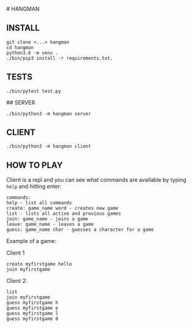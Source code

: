 # HANGMAN

## INSTALL

```
git clone <...> hangman
cd hangman
python3.6 -m venv .
./bin/pip3 install -r requirements.txt.
```

## TESTS 

```
./bin/pytest test.py
```

## SERVER

```
./bin/python3 -m hangman server
```

## CLIENT

```
./bin/python3 -m hangman client
```

## HOW TO PLAY

Client is a repl and you can see what commands are available by typing `help` and hitting enter:

```
commands:
help - list all commands
create: game_name word - creates new game
list - lists all active and previous games
join: game_name - joins a game
leave: game_name - leaves a game
guess: game_name char - guesses a character for a game
```


Example of a game:

Client 1

```
create myfirstgame hello
join myfirstgame
```

Client 2:

```
list
join myfirstgame
guess myfirstgame h
guess myfirstgame e
guess myfirstgame l
guess myfirstgame 0
```
